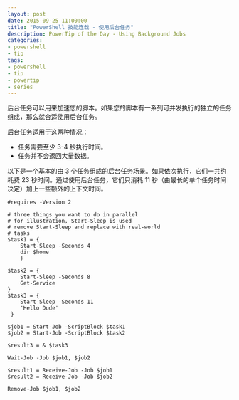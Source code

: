 ```yaml
---
layout: post
date: 2015-09-25 11:00:00
title: "PowerShell 技能连载 - 使用后台任务"
description: PowerTip of the Day - Using Background Jobs
categories:
- powershell
- tip
tags:
- powershell
- tip
- powertip
- series
---
```

后台任务可以用来加速您的脚本。如果您的脚本有一系列可并发执行的独立的任务组成，那么就合适使用后台任务。

后台任务适用于这两种情况：

- 任务需要至少 3-4 秒执行时间。
- 任务并不会返回大量数据。

以下是一个基本的由 3 个任务组成的后台任务场景。如果依次执行，它们一共约耗费 23 秒时间。通过使用后台任务，它们只消耗 11 秒（由最长的单个任务时间决定）加上一些额外的上下文时间。

    #requires -Version 2

    # three things you want to do in parallel
    # for illustration, Start-Sleep is used
    # remove Start-Sleep and replace with real-world
    # tasks
    $task1 = {
        Start-Sleep -Seconds 4
        dir $home
        }

    $task2 = {
        Start-Sleep -Seconds 8
        Get-Service
    }
    $task3 = {
        Start-Sleep -Seconds 11
        'Hello Dude'
     }

    $job1 = Start-Job -ScriptBlock $task1
    $job2 = Start-Job -ScriptBlock $task2

    $result3 = & $task3

    Wait-Job -Job $job1, $job2

    $result1 = Receive-Job -Job $job1
    $result2 = Receive-Job -Job $job2

    Remove-Job $job1, $job2

<!--本文国际来源：[Using Background Jobs](http://community.idera.com/powershell/powertips/b/tips/posts/using-background-jobs)-->
